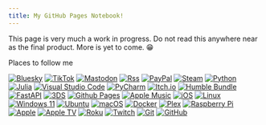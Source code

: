 ```yaml
---
title: My GitHub Pages Notebook!
---
```


This page is very much a work in progress. Do not read this anywhere near as the final product. More is yet to come. 😁


Places to follow me 

[![Bluesky](https://img.shields.io/badge/Bluesky-0285FF?style=plastic&logo=Bluesky&logoColor=white)](https://bsky.app/profile/tywhit91.bsky.social)
[![TikTok](https://img.shields.io/badge/TikTok-%23000000.svg?style=plastic&logo=TikTok&logoColor=white)](https://www.tiktok.com/@whitomaker?_t=ZT-8vBha2bk3nW&_r=1)
[![Mastodon](https://img.shields.io/badge/-MASTODON-%232B90D9?style=plastic&logo=mastodon&logoColor=white)](https://mastodon.online/@tywhit)
[![Rss](https://img.shields.io/badge/rss-F88900?style=plastic&logo=rss&logoColor=white)](https://img.shields.io/badge/rss-F88900?style=plastic&logo=rss&logoColor=white) 
[![PayPal](https://img.shields.io/badge/PayPal-00457C?style=plastic&logo=paypal&logoColor=white)](https://img.shields.io/badge/PayPal-00457C?style=plastic&logo=paypal&logoColor=white)
[![Steam](https://img.shields.io/badge/steam-%23000000.svg?style=plastic&logo=steam&logoColor=white)](https://img.shields.io/badge/steam-%23000000.svg?style=plastic&logo=steam&logoColor=white)
[![Python](https://img.shields.io/badge/python-3670A0?style=plastic&logo=python&logoColor=ffdd54)](https://img.shields.io/badge/python-3670A0?style=plastic&logo=python&logoColor=ffdd54)
[![Julia](https://img.shields.io/badge/-Julia-9558B2?style=plastic&logo=julia&logoColor=white)](https://img.shields.io/badge/-Julia-9558B2?style=plastic&logo=julia&logoColor=white)
[![Visual Studio Code](https://img.shields.io/badge/Visual%20Studio%20Code-0078d7.svg?style=plastic&logo=visual-studio-code&logoColor=white)](https://img.shields.io/badge/Visual%20Studio%20Code-0078d7.svg?style=plastic&logo=visual-studio-code&logoColor=white)
[![PyCharm](https://img.shields.io/badge/pycharm-143?style=plastic&logo=pycharm&logoColor=black&color=black&labelColor=green)](https://img.shields.io/badge/pycharm-143?style=plastic&logo=pycharm&logoColor=black&color=black&labelColor=green)
[![Itch.io](https://img.shields.io/badge/Itch-%23FF0B34.svg?style=plastic&logo=Itch.io&logoColor=white)](https://img.shields.io/badge/Itch-%23FF0B34.svg?style=plastic&logo=Itch.io&logoColor=white)
[![Humble Bundle](https://img.shields.io/badge/HumbleBundle-%23494F5C.svg?style=plastic&logo=HumbleBundle&logoColor=white)](https://img.shields.io/badge/HumbleBundle-%23494F5C.svg?style=plastic&logo=HumbleBundle&logoColor=white)
[![FastAPI](https://img.shields.io/badge/FastAPI-005571?style=plastic&logo=fastapi)](https://img.shields.io/badge/FastAPI-005571?style=plastic&logo=fastapi)
[![3DS](https://img.shields.io/badge/3DS-D12228?style=plastic&logo=nintendo-3ds&logoColor=white)](https://img.shields.io/badge/3DS-D12228?style=plastic&logo=nintendo-3ds&logoColor=white)
[![Github Pages](https://img.shields.io/badge/github%20pages-121013?style=plastic&logo=github&logoColor=white)](https://img.shields.io/badge/github%20pages-121013?style=plastic&logo=github&logoColor=white)
[![Apple Music](https://img.shields.io/badge/Apple_Music-9933CC?style=plastic&logo=apple-music&logoColor=white)](https://img.shields.io/badge/Apple_Music-9933CC?style=plastic&logo=apple-music&logoColor=white)
[![iOS](https://img.shields.io/badge/iOS-000000?style=plastic&logo=ios&logoColor=white)](https://img.shields.io/badge/iOS-000000?style=plastic&logo=ios&logoColor=white)
[![Linux](https://img.shields.io/badge/Linux-FCC624?style=plastic&logo=linux&logoColor=black)](https://img.shields.io/badge/Linux-FCC624?style=plastic&logo=linux&logoColor=black)
[![Windows 11](https://img.shields.io/badge/Windows%2011-%230079d5.svg?style=plastic&logo=Windows%2011&logoColor=white)](https://img.shields.io/badge/Windows%2011-%230079d5.svg?style=plastic&logo=Windows%2011&logoColor=white)
[![Ubuntu](https://img.shields.io/badge/Ubuntu-E95420?style=plastic&logo=ubuntu&logoColor=white)](https://img.shields.io/badge/Ubuntu-E95420?style=plastic&logo=ubuntu&logoColor=white)
[![macOS](https://img.shields.io/badge/mac%20os-000000?style=plastic&logo=macos&logoColor=F0F0F0)](https://img.shields.io/badge/mac%20os-000000?style=plastic&logo=macos&logoColor=F0F0F0)
[![Docker](https://img.shields.io/badge/docker-%230db7ed.svg?style=plastic&logo=docker&logoColor=white)](https://img.shields.io/badge/docker-%230db7ed.svg?style=plastic&logo=docker&logoColor=white)
[![Plex](https://img.shields.io/badge/plex-%23E5A00D.svg?style=plastic&logo=plex&logoColor=white)](https://img.shields.io/badge/plex-%23E5A00D.svg?style=plastic&logo=plex&logoColor=white) 
[![Raspberry Pi](https://img.shields.io/badge/-Raspberry_Pi-C51A4A?style=plastic&logo=Raspberry-Pi)](https://img.shields.io/badge/-Raspberry_Pi-C51A4A?style=plastic&logo=Raspberry-Pi)
[![Apple](https://img.shields.io/badge/Apple-%23000000.svg?style=plastic&logo=apple&logoColor=white)](https://img.shields.io/badge/Apple-%23000000.svg?style=plastic&logo=apple&logoColor=white)
[![Apple TV](https://img.shields.io/badge/Apple%20TV-000000?style=plastic&logo=Apple%20TV&logoColor=white)](https://img.shields.io/badge/Apple%20TV-000000?style=plastic&logo=Apple%20TV&logoColor=white)
[![Roku](https://img.shields.io/badge/roku-6f1ab1?style=plastic&logo=roku&logoColor=white)](https://img.shields.io/badge/roku-6f1ab1?style=plastic&logo=roku&logoColor=white) 
[![Twitch](https://img.shields.io/badge/Twitch-9347FF?style=plastic&logo=twitch&logoColor=white)](https://img.shields.io/badge/Twitch-9347FF?style=plastic&logo=twitch&logoColor=white)
[![Git](https://img.shields.io/badge/git-%23F05033.svg?style=plastic&logo=git&logoColor=white)](https://img.shields.io/badge/git-%23F05033.svg?style=plastic&logo=git&logoColor=white)
[![GitHub](https://img.shields.io/badge/github-%23121011.svg?style=plastic&logo=github&logoColor=white)](https://img.shields.io/badge/github-%23121011.svg?style=plastic&logo=github&logoColor=white)

